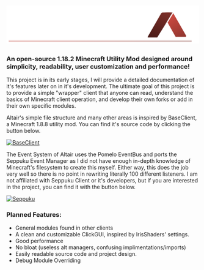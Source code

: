 # ![Altair](src/main/resources/assets/altair/githubheader.png)

### An open-source 1.18.2 Minecraft Utility Mod designed around simplicity, readability, user customization and performance!

This project is in its early stages, I will provide a detailed documentation of it's features later on in it's development. The ultimate goal of this project is to provide a simple "wrapper" client that anyone can read, understand the basics of Minecraft client operation, and develop their own forks or add in their own specific modules.

Altair's simple file structure and many other areas is inspired by BaseClient, a Minecraft 1.8.8 utility mod. You can find it's source code by clicking the button below.

[![BaseClient](https://img.shields.io/badge/BaseClient-Source%20Code-critical)](https://github.com/OxideWaveLength/Minecraft-Hack-BaseClient)

The Event System of Altair uses the Pomelo EventBus and ports the Seppuku Event Manager as I did not have enough in-depth knowledge of Minecraft's filesystem to create this myself. Either way, this does the job very well so there is no point in rewriting literally 100 different listeners. I am not affiliated with Seppuku Client or it's developers, but if you are interested in the project, you can find it with the button below.

[![Seppuku](https://img.shields.io/badge/Seppuku-Source%20Code-critical)](https://github.com/seppukudevelopment/seppuku)


### Planned Features:

* General modules found in other clients
* A clean and customizable ClickGUI, inspired by IrisShaders' settings.
* Good performance
* No bloat (useless alt managers, confusing implimentations/imports)
* Easily readable source code and project design.
* Debug Module Overriding

